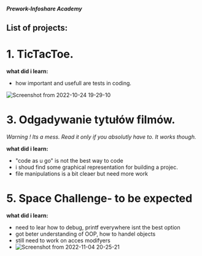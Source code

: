 ##### Prework-Infoshare Academy

## List of projects:


# 1. TicTacToe.
  **what did i learn:**
  - how important and usefull are tests in coding.


  ![Screenshot from 2022-10-24 19-29-10](https://user-images.githubusercontent.com/115525961/197589705-136043b4-a8ef-4a1d-8b8d-a5551518e3af.png)

# 3. Odgadywanie tytułów filmów.
*Warning ! Its a mess. Read it only if you absolutly have to. It works though.*

  **what did i learn:**
  - "code as u go" is not the best way to code
  - i shoud find some graphical representation for building a projec. 
  - file manipulations is a bit cleaer but need more work

# 5. Space Challenge- to be expected
 **what did i learn:**
 - need to lear how to debug, printf everywhere isnt the best option
 - got beter understanding of OOP, how to handel objects
 - still need to work on acces modifyers
 - ![Screenshot from 2022-11-04 20-25-21](https://user-images.githubusercontent.com/115525961/200059141-1427d3a1-7d23-4420-8808-e4058c2dc650.png)

